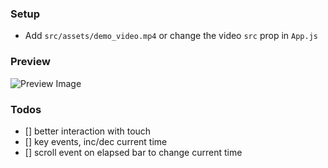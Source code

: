 ### Setup

- Add `src/assets/demo_video.mp4` or change the video `src` prop in `App.js`

### Preview

![Preview Image](/video_player/src/preview/preview.JPG)

### Todos

- [] better interaction with touch
- [] key events, inc/dec current time
- [] scroll event on elapsed bar to change current time